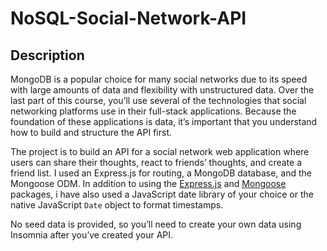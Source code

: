 # NoSQL-Social-Network-API

## Description

MongoDB is a popular choice for many social networks due to its speed with large amounts of data and flexibility with unstructured data. Over the last part of this course, you’ll use several of the technologies that social networking platforms use in their full-stack applications. Because the foundation of these applications is data, it’s important that you understand how to build and structure the API first.

The project is to build an API for a social network web application where users can share their thoughts, react to friends’ thoughts, and create a friend list. I used an Express.js for routing, a MongoDB database, and the Mongoose ODM. In addition to using the [Express.js](https://www.npmjs.com/package/express) and [Mongoose](https://www.npmjs.com/package/mongoose) packages, i have also used a JavaScript date library of your choice or the native JavaScript `Date` object to format timestamps.

No seed data is provided, so you’ll need to create your own data using Insomnia after you’ve created your API.
